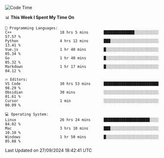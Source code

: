 
<!--START_SECTION:waka-->
![Code Time](http://img.shields.io/badge/Code%20Time-2%2C563%20hrs%2057%20mins-blue)

📊 **This Week I Spent My Time On** 

```text
💬 Programming Languages: 
C++                      18 hrs 5 mins       ██████████████░░░░░░░░░░░   57.57 % 
Python                   4 hrs 12 mins       ███░░░░░░░░░░░░░░░░░░░░░░   13.41 % 
Vue.js                   1 hr 40 mins        █░░░░░░░░░░░░░░░░░░░░░░░░   05.34 % 
Go                       1 hr 40 mins        █░░░░░░░░░░░░░░░░░░░░░░░░   05.32 % 
Markdown                 1 hr 17 mins        █░░░░░░░░░░░░░░░░░░░░░░░░   04.12 % 

🔥 Editors: 
VS Code                  30 hrs 53 mins      █████████████████████████   98.29 % 
Obsidian                 30 mins             ░░░░░░░░░░░░░░░░░░░░░░░░░   01.61 % 
Cursor                   1 min               ░░░░░░░░░░░░░░░░░░░░░░░░░   00.09 % 

💻 Operating System: 
Linux                    26 hrs 24 mins      █████████████████████░░░░   84.02 % 
Mac                      3 hrs 10 mins       ███░░░░░░░░░░░░░░░░░░░░░░   10.10 % 
Windows                  1 hr 50 mins        █░░░░░░░░░░░░░░░░░░░░░░░░   05.88 % 
```


 Last Updated on 27/09/2024 18:42:41 UTC
<!--END_SECTION:waka-->

